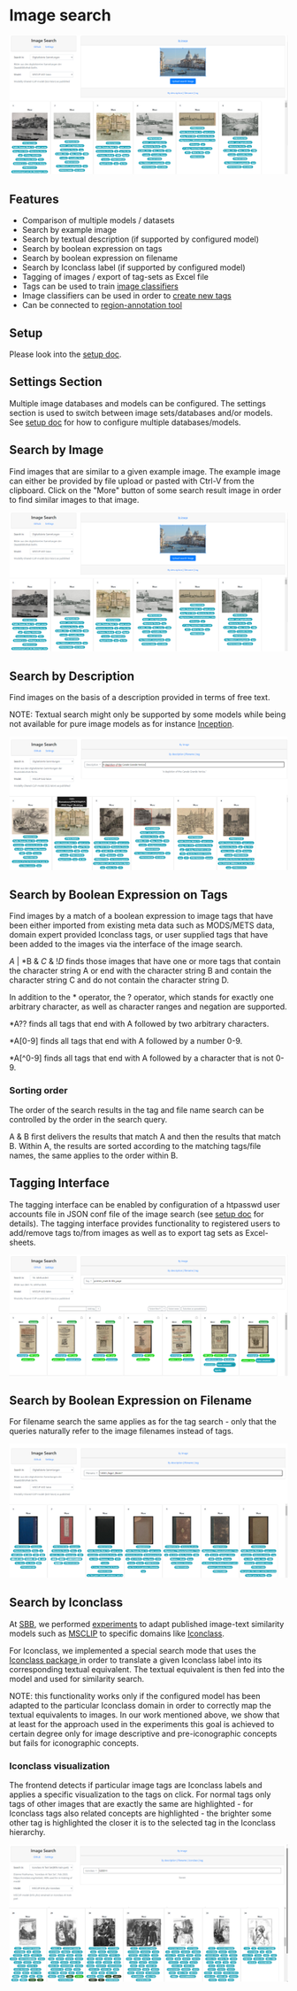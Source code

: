 # Image search

![search-by-image](screenshots/search-by-image.png?raw=true)

## Features

* Comparison of multiple models / datasets
* Search by example image
* Search by textual description (if supported by configured model)
* Search by boolean expression on tags
* Search by boolean expression on filename
* Search by Iconclass label (if supported by configured model)
* Tagging of images / export of tag-sets as Excel file
* Tags can be used to train [image classifiers](classifier.md)
* Image classifiers can be used in order to [create new tags](classifier.md)
* Can be connected to [region-annotation tool](region-annotator.md)

## Setup 

Please look into the [setup doc](image-search-setup.md).

## Settings Section

Multiple image databases and models can be configured. The settings section is used to switch between image sets/databases 
and/or models. See [setup doc](image-search-setup.md) for how to configure multiple databases/models.

## Search by Image

Find images that are similar to a given example image. 
The example image can either be provided by file upload or pasted with Ctrl-V from the clipboard.
Click on the "More" button of some search result image in order to find similar images to that image.

![search-by-image](screenshots/search-by-image.png?raw=true)

## Search by Description

Find images on the basis of a description provided in terms of free text.

NOTE: Textual search might only be supported by some models while being not available for pure image models 
as for instance [Inception](https://www.cv-foundation.org/openaccess/content_cvpr_2015/html/Szegedy_Going_Deeper_With_2015_CVPR_paper.html).

![search-by-description](screenshots/search-by-description.png?raw=true)

## Search by Boolean Expression on Tags

Find images by a match of a boolean expression to image tags that have been either imported from existing meta data
such as MODS/METS data, domain expert provided Iconclass tags, or user supplied tags that have been added to the images 
via the interface of the image search.

*A* | *B & *C* & !*D* finds those images that have one or more tags that contain the character string A 
or end with the character string B and contain the character string C and do not contain the character string D.

In addition to the * operator, the ? operator, which stands for exactly one arbitrary character, 
as well as character ranges and negation are supported.

*A?? finds all tags that end with A followed by two arbitrary characters.

*A[0-9] finds all tags that end with A followed by a number 0-9.

*A[^0-9] finds all tags that end with A followed by a character that is not 0-9.

### Sorting order

The order of the search results in the tag and file name search can be controlled by the order in the search query.

A & B first delivers the results that match A and then the results that match B. Within A, 
the results are sorted according to the matching tags/file names, the same applies to the order within B.

## Tagging Interface

The tagging interface can be enabled by configuration of a htpasswd user accounts file in JSON conf file of the image search
(see [setup doc](image-search-setup.md) for details).
The tagging interface provides functionality to registered users to add/remove tags to/from images as well as to export tag sets
as Excel-sheets.

![search-by-tags](screenshots/search-by-tag.png?raw=true)

## Search by Boolean Expression on Filename

For filename search the same applies as for the tag search - only that the queries naturally refer to the image filenames instead of tags.

![search-by-filename](screenshots/search-by-filename.png?raw=true)

## Search by Iconclass

At [SBB](https://staatsbibliothek-berlin.de/),
we performed [experiments](https://dl.acm.org/doi/abs/10.1145/3604951.3605516) to adapt published image-text similarity models
such as [MSCLIP](https://github.com/Hxyou/MSCLIP) to specific domains like [Iconclass](https://iconclass.org/).

For Iconclass, we implemented a special search mode that uses the [Iconclass package ](https://pypi.org/project/iconclass/)
in order to translate a given Iconclass label into its corresponding textual equivalent. The textual equivalent is then 
fed into the model and used for similarity search. 

NOTE: this functionality works only if the configured model has been
adapted to the particular Iconclass domain in order to correctly map the textual equivalents to images.
In our work mentioned above, we show that at least for the approach used in the experiments this goal is achieved to
certain degree only for image descriptive and pre-iconographic concepts but fails for iconographic concepts.

### Iconclass visualization

The frontend detects if particular image tags are Iconclass labels and applies a specific visualization to the tags on click.
For normal tags only tags of other images that are exactly the same are highlighted - for Iconclass tags also related concepts
are highlighted - the brighter some other tag is highlighted the closer it is to the selected tag in the Iconclass hierarchy.

![search-by-iconclass](screenshots/search-by-iconclass.png?raw=true)
